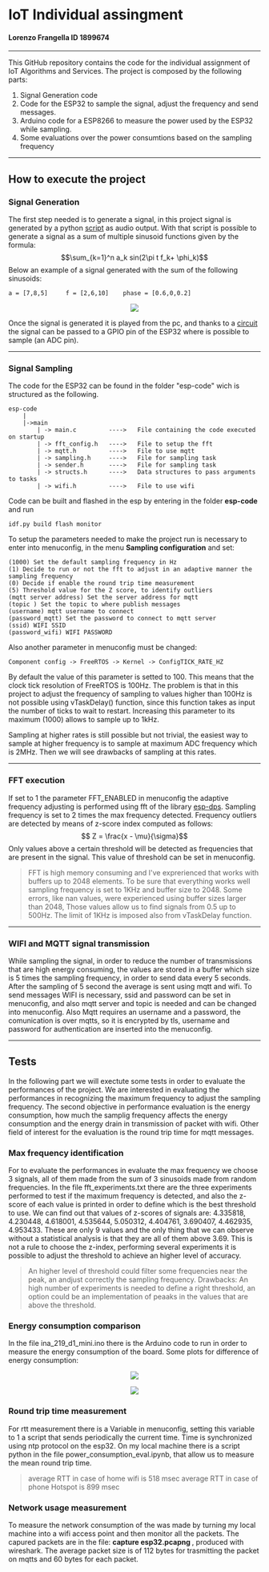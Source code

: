 # IoT Individual assingment
#### Lorenzo Frangella ID 1899674
---
This GitHub repository contains the code for the individual assignment of IoT Algorithms and Services.
The project is composed by the following parts:

1. Signal Generation code
2. Code for the ESP32 to sample the signal, adjust the frequency and send messages.
3. Arduino code for a ESP8266 to measure the power used by the ESP32 while sampling.
4. Some evaluations over the power consumtions based on the sampling frequency

---

## How to execute the project

### Signal Generation

The first step needed is to generate a signal, in this project signal is generated by a python [script](https://github.com/LorenzoFrangella/Individual-assignment-1899674-iot/blob/main/signal_generation.ipynb) as audio output.
With that script is possible to generate a signal as a sum of multiple sinusoid functions given by the formula:
$$\sum_{k=1}^n a_k sin(2\pi t f_k+ \phi_k)$$
Below an example of a signal generated with the sum of the following sinusoids:

    a = [7,8,5]     f = [2,6,10]    phase = [0.6,0,0.2]


<p align="center">
  <img src="img/plots/signal_plot.png" />
</p>


Once the signal is generated it is played from the pc, and thanks to a [circuit](https://forum.arduino.cc/t/how-to-read-data-from-audio-jack/458301/3) the signal can be passed to a GPIO pin
of the ESP32 where is possible to sample (an ADC pin). 

---

### Signal Sampling
The code for the ESP32 can be found in the folder "esp-code" wich is structured as the following.

    esp-code
        |
        |->main
            | -> main.c         ---->   File containing the code executed on startup 
            | -> fft_config.h   ---->   File to setup the fft
            | -> mqtt.h         ---->   File to use mqtt
            | -> sampling.h     ---->   File for sampling task
            | -> sender.h       ---->   File for sampling task
            | -> structs.h      ---->   Data structures to pass arguments to tasks
            | -> wifi.h         ---->   File to use wifi

Code can be built and flashed in the esp by entering in the folder **esp-code** and run

    idf.py build flash monitor

To setup the parameters needed to make the project run is necessary to enter into menuconfig, 
in the menu **Sampling configuration** and set:
    
    (1000) Set the default sampling frequency in Hz
    (1) Decide to run or not the fft to adjust in an adaptive manner the sampling frequency
    (0) Decide if enable the round trip time measurement
    (5) Threshold value for the Z score, to identify outliers
    (mqtt server address) Set the server address for mqtt
    (topic ) Set the topic to where publish messages
    (username) mqtt username to connect
    (password_mqtt) Set the password to connect to mqtt server
    (ssid) WIFI SSID
    (password_wifi) WIFI PASSWORD

Also another parameter in menuconfig must be changed:

    Component config -> FreeRTOS -> Kernel -> ConfigTICK_RATE_HZ

By default the value of this parameter is setted to 100. This means that the clock tick resolution of
FreeRTOS is 100Hz. The problem is that in this project to adjust the frequency of sampling to values 
higher than 100Hz is not possible using vTaskDelay() function, since this function takes as input the 
number of ticks to wait to restart. Increasing this parameter to its maximum (1000) allows to sample
up to 1kHz.

Sampling at higher rates is still possible but not trivial, the easiest way to sample at higher frequency
is to sample at maximum ADC frequency which is 2MHz. Then we will see drawbacks of sampling at this rates.

---

### FFT execution

If set to 1 the parameter FFT_ENABLED in menuconfig the adaptive frequency adjusting is performed using 
fft of the library [esp-dps](https://github.com/espressif/esp-dsp/tree/master). Sampling frequency is set 
to 2 times the max frequency detected. Frequency outliers are detected by means of z-score index computed as
follows:
$$ Z = \frac{x - \mu}{\sigma}$$
Only values above a certain threshold will be detected as frequencies that are present in the signal.
This value of threshold can be set in menuconfig.

> FFT is high memory consuming and I've exprerienced that works with buffers up to 2048 elements.
> To be sure that everything works well sampling frequency is set to 1KHz and buffer size to 2048.
> Some errors, like nan values, were experienced using buffer sizes larger than 2048, Those values allow us to 
> find signals from 0.5 up to 500Hz. The limit of 1KHz is imposed also from vTaskDelay function.

---

### WIFI and MQTT signal transmission 

While sampling the signal, in order to reduce the number of transmissions that are high energy consuming, the values are stored
in a buffer which size is 5 times the sampling frequency, in order to send data every 5 seconds. After the sampling of 5 second 
the average is sent using mqtt and wifi.
To send messages WIFI is necessary, ssid and password can be set in menuconfig, and also mqtt server and topic is needed and 
can be changed into menuconfig.
Also Mqtt requires an username and a password, the comunication is over mqtts, so it is encrypted by tls, username and password for 
authentication are inserted into the menuconfig.

---

## Tests

In the following part we will exectute some tests in order to evaluate the performances of the project. We are interested 
in evaluating the performances in recognizing the maximum frequency to adjust the sampling frequency. The second objective in
performance evaluation is the energy consumption, how much the samplig frequency affects the energy consumption and the energy drain
in transmission of packet with wifi. Other field of interest for the evaluation is the round trip time for mqtt messages.

### Max frequency identification

For to evaluate the performances in evaluate the max frequency we choose 3 signals, all of them made from the sum of 3 sinusoids made
from random frequencies. In the file fft_experiments.txt there are the three experiments performed to test if the maximum frequency is
detected, and also the z-score of each value is printed in order to define which is the best threshold to use.
We can find out that values of z-scores of signals are: 4.335818, 4.230448, 4.618001, 4.535644, 5.050312, 4.404761, 3.690407, 4.462935,
4.953433. These are only 9 values and the only thing that we can observe without a statistical analysis is that they are all of them above 3.69. This is not a rule to choose the z-index, performing several experiments it is possible to adjust the threshold to achieve an higher level of accuracy. 
> An higher level of threshold could filter some frequencies near the peak, an andjust correctly the sampling frequency.
> Drawbacks: An high number of experiments is needed to define a right threshold, an option could be an implementation of peaaks
in the values that are above the threshold.

### Energy consumption comparison
In the file ina_219_d1_mini.ino there is the Arduino code to run in order to measure the energy consumption of the board.
Some plots for difference of energy consumption:

<p align="center">
  <img src="img/plots/energy.png" />
</p>

<p align="center">
  <img src="img/plots/energy_wifi.png" />
</p>



### Round trip time measurement
For rtt measurement there is a Variable in menuconfig, setting this variable to 1 a script that sends periodically the current time.
Time is synchronized using ntp protocol on the esp32.
On my local machine there is a script python in the file power_consumption_eval.ipynb, that allow us to measure the mean round trip time.

> average RTT in case of home wifi is 518 msec
> average RTT in case of phone Hotspot is 899 msec

### Network usage measurement
To measure the network consumption of the was made by turning my local machine into a wifi access point and then monitor all the packets.
The capured packets are in the file: <b> capture esp32.pcapng </b> , produced with wireshark. The average packet size is of 112 bytes for trasmitting the packet on mqtts and 60 bytes for each packet.
